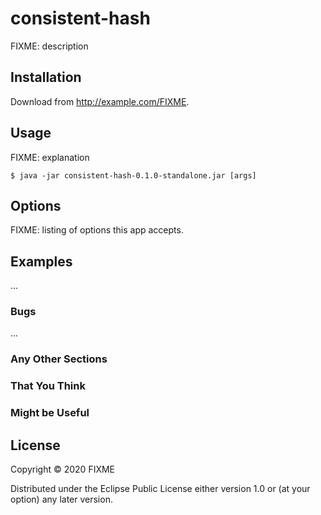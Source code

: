 # consistent-hash

FIXME: description

## Installation

Download from http://example.com/FIXME.

## Usage

FIXME: explanation

    $ java -jar consistent-hash-0.1.0-standalone.jar [args]

## Options

FIXME: listing of options this app accepts.

## Examples

...

### Bugs

...

### Any Other Sections
### That You Think
### Might be Useful

## License

Copyright © 2020 FIXME

Distributed under the Eclipse Public License either version 1.0 or (at
your option) any later version.

